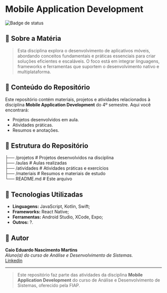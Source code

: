 # Mobile Application Development

![Badge de status](https://img.shields.io/badge/Status-Em%20Desenvolvimento-yellow)

## 📖 Sobre a Matéria
> Esta disciplina explora o desenvolvimento de aplicativos móveis, abordando conceitos fundamentais e práticas essenciais para criar soluções eficientes e escaláveis. O foco está em integrar linguagens, frameworks e ferramentas que suportem o desenvolvimento nativo e multiplataforma.

## 📝 Conteúdo do Repositório
Este repositório contém materiais, projetos e atividades relacionados à disciplina **Mobile Application Development** do 4º semestre. Aqui você encontrará:
- Projetos desenvolvidos em aula.
- Atividades práticas.
- Resumos e anotações.

## 📂 Estrutura do Repositório
├── /projetos       # Projetos desenvolvidos na disciplina  
├── /aulas          # Aulas realizadas  
├── /atividades     # Atividades práticas e exercícios  
├── /materiais      # Resumos e materiais de estudo  
└── README.md       # Este arquivo  

## 🚀 Tecnologias Utilizadas
- **Linguagens:** JavaScript, Kotlin, Swift;
- **Frameworks:** React Native;
- **Ferramentas:** Android Studio, XCode, Expo;
- **Outros:** ?.

## 👤 Autor
**Caio Eduardo Nascimento Martins**  
*Aluno(a) do curso de Análise e Desenvolvimento de Sistemas.*  
[Linkedin](https://linkedin.com/in/caio3martins)

---

> Este repositório faz parte das atividades da disciplina **Mobile Application Development** do curso de Análise e Desenvolvimento de Sistemas, oferecido pela FIAP.
